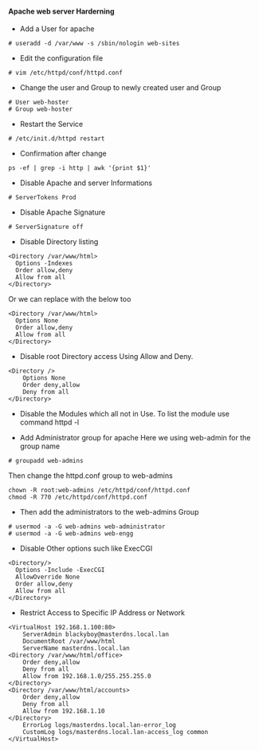 #### Apache web server Harderning

* Add a User for apache

```
# useradd -d /var/www -s /sbin/nologin web-sites
```

* Edit the configuration file

```
# vim /etc/httpd/conf/httpd.conf
```

* Change the user and Group to newly created user and Group

```
# User web-hoster
# Group web-hoster
```

* Restart the Service 

```
# /etc/init.d/httpd restart
```

* Confirmation after change 

```
ps -ef | grep -i http | awk '{print $1}'
```

* Disable Apache and server Informations


```
# ServerTokens Prod
```

* Disable Apache Signature 


```
# ServerSignature off
```

* Disable Directory listing


```
<Directory /var/www/html>
  Options -Indexes
  Order allow,deny
  Allow from all
</Directory>
```


Or we can replace with the below too


```
<Directory /var/www/html>
  Options None
  Order allow,deny
  Allow from all
</Directory>
```

* Disable root Directory access Using Allow and Deny.


```
<Directory />
    Options None
    Order deny,allow
    Deny from all
</Directory>
```

* Disable the Modules which all not in Use.
  To list the module use command httpd -l


* Add Administrator group for apache
  Here we using web-admin for the group name


```
# groupadd web-admins
```

Then change the httpd.conf group to web-admins


```
chown -R root:web-admins /etc/httpd/conf/httpd.conf
chmod -R 770 /etc/httpd/conf/httpd.conf
```

* Then add the administrators to the web-admins Group


```
# usermod -a -G web-admins web-administrator
# usermod -a -G web-admins web-engg
```

* Disable Other options such like ExecCGI


```
<Directory/>
  Options -Include -ExecCGI
  AllowOverride None
  Order allow,deny
  Allow from all
</Directory>
```

* Restrict Access to Specific IP Address or Network


```
<VirtualHost 192.168.1.100:80>
    ServerAdmin blackyboy@masterdns.local.lan
    DocumentRoot /var/www/html
    ServerName masterdns.local.lan
<Directory /var/www/html/office>
    Order deny,allow
    Deny from all
    Allow from 192.168.1.0/255.255.255.0
</Directory>
<Directory /var/www/html/accounts>
    Order deny,allow
    Deny from all
    Allow from 192.168.1.10
</Directory>
    ErrorLog logs/masterdns.local.lan-error_log
    CustomLog logs/masterdns.local.lan-access_log common
</VirtualHost>
```

